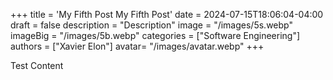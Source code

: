 +++
title = 'My Fifth Post My Fifth Post'
date = 2024-07-15T18:06:04-04:00
draft = false
description = "Description"
image = "/images/5s.webp"
imageBig = "/images/5b.webp"
categories = ["Software Engineering"]
authors = ["Xavier Elon"]
avatar= "/images/avatar.webp"
+++

Test Content